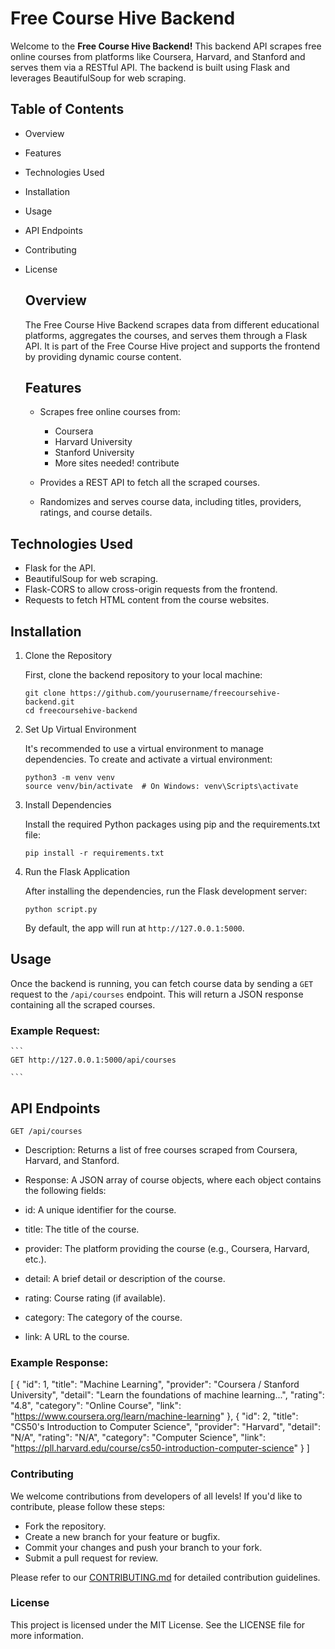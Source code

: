 


# Free Course Hive Backend

  Welcome to the **Free Course Hive Backend!** This backend API scrapes free online courses from platforms like Coursera, Harvard, and Stanford and serves them via a RESTful API. 
  The backend is built using Flask and leverages BeautifulSoup for web scraping.


## Table of Contents

- Overview
- Features
- Technologies Used
- Installation
- Usage
- API Endpoints
- Contributing
- License


  ## Overview
  
    The Free Course Hive Backend scrapes data from different educational platforms, aggregates the courses, and serves them through a Flask API.
    It is part of the Free Course Hive project and supports the frontend by providing dynamic course content.


  ## Features

    - Scrapes free online courses from:
      - Coursera
      - Harvard University
      - Stanford University
      - More sites needed! contribute
        
   - Provides a REST API to fetch all the scraped courses.
     
   - Randomizes and serves course data, including titles, providers, ratings, and course details.
     

## Technologies Used


  - Flask for the API.
  - BeautifulSoup for web scraping.
  - Flask-CORS to allow cross-origin requests from the frontend.
  - Requests to fetch HTML content from the course websites.

## Installation

1. Clone the Repository

    First, clone the backend repository to your local machine:
   
   ```
   git clone https://github.com/yourusername/freecoursehive-backend.git
   cd freecoursehive-backend
   ```

2. Set Up Virtual Environment

   It's recommended to use a virtual environment to manage dependencies. To create and activate a virtual environment:


   ```
   python3 -m venv venv
   source venv/bin/activate  # On Windows: venv\Scripts\activate
   ```

   
3. Install Dependencies

   Install the required Python packages using pip and the requirements.txt file:


   ```
   pip install -r requirements.txt

   ```

4. Run the Flask Application

   After installing the dependencies, run the Flask development server:


   ```
   python script.py
   
   ```


   By default, the app will run at `http://127.0.0.1:5000`.



## Usage

  Once the backend is running, you can fetch course data by sending a `GET` request to the `/api/courses` endpoint. 
  This will return a JSON response containing all the scraped courses.

  ### Example Request:

    ```
    GET http://127.0.0.1:5000/api/courses

    ```

## API Endpoints

  `GET /api/courses`

  - Description: Returns a list of free courses scraped from Coursera, Harvard, and Stanford.
    
  - Response: A JSON array of course objects, where each object contains the following fields:
  - id: A unique identifier for the course.
  - title: The title of the course.
  - provider: The platform providing the course (e.g., Coursera, Harvard, etc.).
  - detail: A brief detail or description of the course.
  - rating: Course rating (if available).
  - category: The category of the course.
  - link: A URL to the course.

### Example Response:


  [
    {
      "id": 1,
      "title": "Machine Learning",
      "provider": "Coursera / Stanford University",
      "detail": "Learn the foundations of machine learning...",
      "rating": "4.8",
      "category": "Online Course",
      "link": "https://www.coursera.org/learn/machine-learning"
    },
    {
      "id": 2,
      "title": "CS50's Introduction to Computer Science",
      "provider": "Harvard",
      "detail": "N/A",
      "rating": "N/A",
      "category": "Computer Science",
      "link": "https://pll.harvard.edu/course/cs50-introduction-computer-science"
    }
  ]




### Contributing

  We welcome contributions from developers of all levels! If you'd like to contribute, please follow these steps:


  - Fork the repository.
  - Create a new branch for your feature or bugfix.
  - Commit your changes and push your branch to your fork.
  - Submit a pull request for review.


  Please refer to our [CONTRIBUTING.md](https://pages.github.com/](https://github.com/freecoursehive/freecoursehive_be/blob/master/CONTRIBUTING.md)) for detailed contribution guidelines.


### License

  This project is licensed under the MIT License. See the LICENSE file for more information.

    


  

